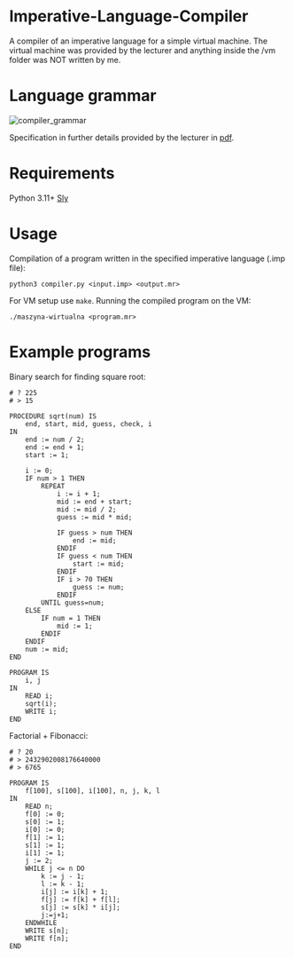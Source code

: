 # Imperative-Language-Compiler
A compiler of an imperative language for a simple virtual machine.
The virtual machine was provided by the lecturer and anything inside the /vm folder was NOT written by me.

# Language grammar
![compiler_grammar](https://github.com/Lavreen/Imperative-Language-Compiler/assets/37329745/e1359e9c-9df1-4b05-8fcc-c95ce0b52fe3)

Specification in further details provided by the lecturer in [pdf](https://github.com/Lavreen/Imperative-Language-Compiler/files/14602040/compiler_specification.pdf).

# Requirements
Python 3.11+
[Sly](https://pypi.org/project/sly/)

# Usage
Compilation of a program written in the specified imperative language (.imp file):
```
python3 compiler.py <input.imp> <output.mr>
```
For VM setup use `make`.
Running the compiled program on the VM:
```
./maszyna-wirtualna <program.mr>
```

# Example programs
Binary search for finding square root:
```
# ? 225
# > 15

PROCEDURE sqrt(num) IS
	end, start, mid, guess, check, i
IN
	end := num / 2;
    end := end + 1;
	start := 1;

    i := 0;
    IF num > 1 THEN
        REPEAT
            i := i + 1;
            mid := end + start;
            mid := mid / 2;
            guess := mid * mid;
            
            IF guess > num THEN
                end := mid;
            ENDIF
            IF guess < num THEN
                start := mid;
            ENDIF
            IF i > 70 THEN
                guess := num;
            ENDIF
        UNTIL guess=num; 
    ELSE
        IF num = 1 THEN
            mid := 1;
        ENDIF
    ENDIF
	num := mid;
END	

PROGRAM IS
	i, j
IN
	READ i;
	sqrt(i);
	WRITE i;
END
```

Factorial + Fibonacci:
```
# ? 20
# > 2432902008176640000
# > 6765

PROGRAM IS
    f[100], s[100], i[100], n, j, k, l
IN
    READ n;
    f[0] := 0;
    s[0] := 1;
    i[0] := 0;
    f[1] := 1;
    s[1] := 1;
    i[1] := 1;
    j := 2;
    WHILE j <= n DO
        k := j - 1;
        l := k - 1;
	    i[j] := i[k] + 1;
	    f[j] := f[k] + f[l];
        s[j] := s[k] * i[j];
        j:=j+1;
    ENDWHILE
    WRITE s[n];
    WRITE f[n];
END
```

